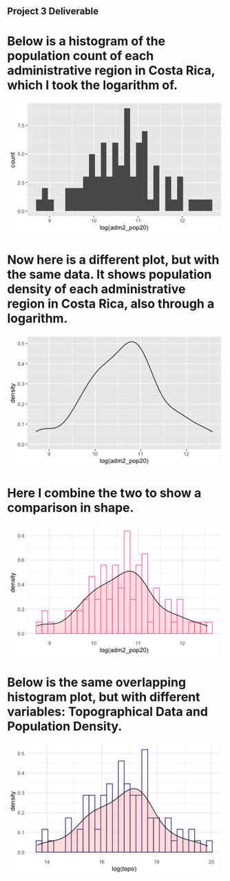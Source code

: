 ## Project 3 Deliverable

# Below is a histogram of the population count of each administrative region in Costa Rica, which I took the logarithm of.

![](Project3Plot1.png)

# Now here is a different plot, but with the same data. It shows population density of each administrative region in Costa Rica, also through a logarithm.

![](Project3Plot2.png)

# Here I combine the two to show a comparison in shape.

![](Project3Plot3Pink.png)

# Below is the same overlapping histogram plot, but with different variables: Topographical Data and Population Density.

![](Project3Plot4.png)
